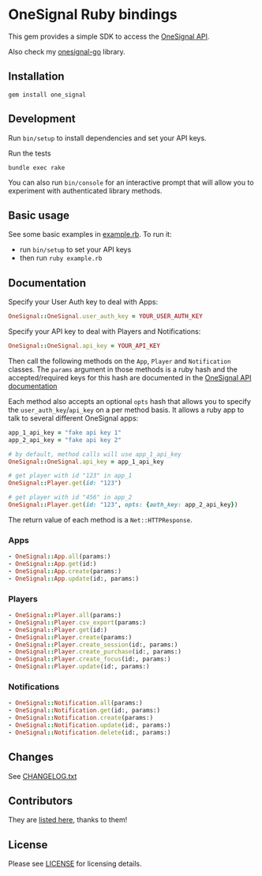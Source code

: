# OneSignal Ruby bindings

This gem provides a simple SDK to access the [OneSignal API](https://documentation.onesignal.com/reference).

Also check my [onesignal-go](https://github.com/tbalthazar/onesignal-go) library.

## Installation

```
gem install one_signal
```

## Development

Run `bin/setup` to install dependencies and set your API keys.

Run the tests

```
bundle exec rake
```

You can also run `bin/console` for an interactive prompt that will allow you to experiment with authenticated library methods.

## Basic usage

See some basic examples in [example.rb](/example.rb).
To run it:
- run `bin/setup` to set your API keys
- then run `ruby example.rb`

## Documentation

Specify your User Auth key to deal with Apps:

```ruby
OneSignal::OneSignal.user_auth_key = YOUR_USER_AUTH_KEY
```

Specify your API key to deal with Players and Notifications:

```ruby
OneSignal::OneSignal.api_key = YOUR_API_KEY
```

Then call the following methods on the `App`, `Player` and `Notification` classes.
The `params` argument in those methods is a ruby hash and the accepted/required keys for this hash are documented in the [OneSignal API documentation](https://documentation.onesignal.com/reference)

Each method also accepts an optional `opts` hash that allows you to specify the `user_auth_key`/`api_key` on a per method basis. It allows a ruby app to talk to several different OneSignal apps:

```ruby
app_1_api_key = "fake api key 1"
app_2_api_key = "fake api key 2"

# by default, method calls will use app_1_api_key
OneSignal::OneSignal.api_key = app_1_api_key

# get player with id "123" in app_1
OneSignal::Player.get(id: "123")

# get player with id "456" in app_2
OneSignal::Player.get(id: "123", opts: {auth_key: app_2_api_key})
```

The return value of each method is a `Net::HTTPResponse`.

### Apps

```ruby
- OneSignal::App.all(params:)
- OneSignal::App.get(id:)
- OneSignal::App.create(params:)
- OneSignal::App.update(id:, params:)
```

### Players

```ruby
- OneSignal::Player.all(params:)
- OneSignal::Player.csv_export(params:)
- OneSignal::Player.get(id:)
- OneSignal::Player.create(params:)
- OneSignal::Player.create_session(id:, params:)
- OneSignal::Player.create_purchase(id:, params:)
- OneSignal::Player.create_focus(id:, params:)
- OneSignal::Player.update(id:, params:)
```

### Notifications

```ruby
- OneSignal::Notification.all(params:)
- OneSignal::Notification.get(id:, params:)
- OneSignal::Notification.create(params:)
- OneSignal::Notification.update(id:, params:)
- OneSignal::Notification.delete(id:, params:)
```

## Changes

See [CHANGELOG.txt](CHANGELOG.txt)

## Contributors

They are [listed here](https://github.com/tbalthazar/onesignal-ruby/graphs/contributors), thanks to them!

## License

Please see [LICENSE](/LICENSE) for licensing details. 
